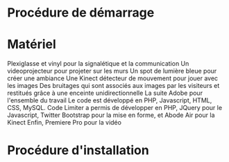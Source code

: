 Procédure de démarrage
==================

Matériel
==================
Plexiglasse et vinyl pour la signalétique et la communication
Un videoprojecteur pour projeter sur les murs
Un spot de lumière bleue pour créer une ambiance
Une Kinect détecteur de mouvement pour jouer avec les images
Des bruitages qui sont associés aux images par les visiteurs et restitués grâce à une enceinte unidirectionnelle
La suite Adobe pour l'ensemble du travail
Le code est développé en PHP, Javascript, HTML, CSS, MySQL. Code Limiter a permis de développer en PHP, JQuery pour le Javascript, Twitter Bootstrap pour la mise en forme, et Abode Air pour la Kinect
Enfin, Premiere Pro pour la vidéo

Procédure d'installation
==================

